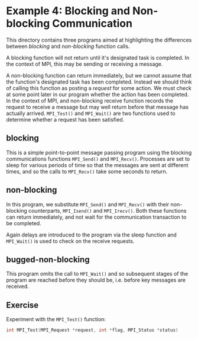 Example 4: Blocking and Non-blocking Communication
==================================================

This directory contains three programs aimed at highlighting
the differences between _blocking_ and _non-blocking_ function
calls.

A blocking function will not return until it's designated
task is completed.
In the context of MPI, this may be sending
or receiving a message.

A non-blocking function can return immediately, but we cannot
assume that the function's designated task has been completed.
Instead we should think of calling this function as posting a
_request_ for some action.
We must check at some point later
in our program whether the action has been completed.
In the
context of MPI, and non-blocking receive function records the
request to receive a message but may well return before that
message has actually arrived.
`MPI_Test()` and `MPI_Wait()` are
two functions used to determine whether a request has been
satisfied.

blocking
--------

This is a simple point-to-point message passing program using
the blocking communications functions `MPI_Send()` and `MPI_Recv()`.
Processes are set to sleep for various periods of time so that
the messages are sent at different times, and so the calls to
`MPI_Recv()` take some seconds to return.

non-blocking
------------

In this program, we substitute `MPI_Send()` and `MPI_Recv()` with
their non-blocking counterparts, `MPI_Isend()` and `MPI_Irecv()`.
Both these functions can return immediately, and not wait
for the communication transaction to be completed.

Again delays are introduced to the program via the sleep
function and `MPI_Wait()` is used to check on the receive
requests.

bugged-non-blocking
-------------------

This program omits the call to `MPI_Wait()` and so subsequent
stages of the program are reached before they should be, i.e.
before key messages are received.

Exercise
--------

Experiment with the `MPI_Test()` function:

```C
int MPI_Test(MPI_Request *request, int *flag, MPI_Status *status)
```

